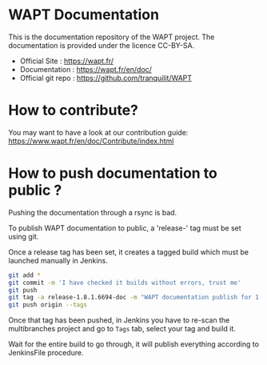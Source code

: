 WAPT Documentation
==================

This is the documentation repository of the WAPT project. The documentation is provided under the licence CC-BY-SA.

* Official Site : https://wapt.fr/
* Documentation : https://wapt.fr/en/doc/
* Official git repo : https://github.com/tranquilit/WAPT

How to contribute?
==================

You may want to have a look at our contribution guide: https://www.wapt.fr/en/doc/Contribute/index.html


How to push documentation to public ?
=====================================

Pushing the documentation through a rsync is bad.

To publish WAPT documentation to public, a 'release-' tag must be set using git.

Once a release tag has been set, it creates a tagged build which must be launched manually in Jenkins.

```bash
git add *
git commit -m 'I have checked it builds without errors, trust me'
git push
git tag -a release-1.8.1.6694-doc -m "WAPT documentation publish for 1.8.1.6694"
git push origin --tags
```

Once that tag has been pushed, in Jenkins you have to re-scan the multibranches project and go to `Tags` tab, select your tag and build it.

Wait for the entire build to go through, it will publish everything according to JenkinsFile procedure.